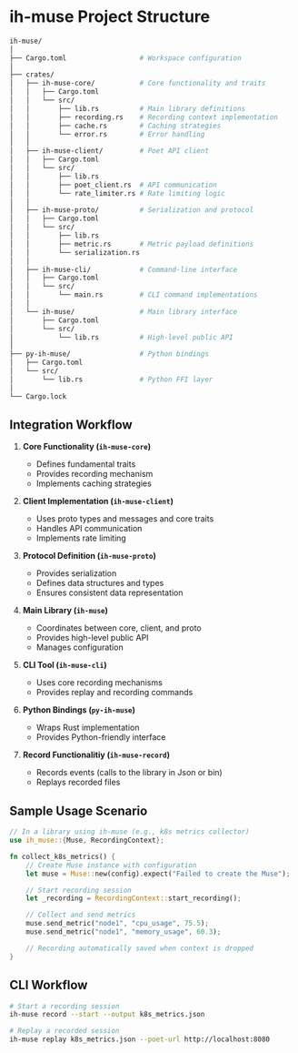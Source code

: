 # ih-muse Project Structure

```sh
ih-muse/
│
├── Cargo.toml                  # Workspace configuration
│
├── crates/
│   ├── ih-muse-core/           # Core functionality and traits
│   │   ├── Cargo.toml
│   │   └── src/
│   │       ├── lib.rs          # Main library definitions
│   │       ├── recording.rs    # Recording context implementation
│   │       ├── cache.rs        # Caching strategies
│   │       └── error.rs        # Error handling
│   │
│   ├── ih-muse-client/         # Poet API client
│   │   ├── Cargo.toml
│   │   └── src/
│   │       ├── lib.rs
│   │       ├── poet_client.rs  # API communication
│   │       └── rate_limiter.rs # Rate limiting logic
│   │
│   ├── ih-muse-proto/          # Serialization and protocol
│   │   ├── Cargo.toml
│   │   └── src/
│   │       ├── lib.rs
│   │       ├── metric.rs       # Metric payload definitions
│   │       └── serialization.rs
│   │
│   ├── ih-muse-cli/            # Command-line interface
│   │   ├── Cargo.toml
│   │   └── src/
│   │       └── main.rs         # CLI command implementations
│   │
│   └── ih-muse/                # Main library interface
│       ├── Cargo.toml
│       └── src/
│           └── lib.rs          # High-level public API
│
├── py-ih-muse/                 # Python bindings
│   ├── Cargo.toml
│   └── src/
│       └── lib.rs              # Python FFI layer
│
└── Cargo.lock
```

## Integration Workflow

1. **Core Functionality (`ih-muse-core`)**

   - Defines fundamental traits
   - Provides recording mechanism
   - Implements caching strategies

2. **Client Implementation (`ih-muse-client`)**

   - Uses proto types and messages and core traits
   - Handles API communication
   - Implements rate limiting

3. **Protocol Definition (`ih-muse-proto`)**

   - Provides serialization
   - Defines data structures and types
   - Ensures consistent data representation

4. **Main Library (`ih-muse`)**

   - Coordinates between core, client, and proto
   - Provides high-level public API
   - Manages configuration

5. **CLI Tool (`ih-muse-cli`)**

   - Uses core recording mechanisms
   - Provides replay and recording commands

6. **Python Bindings (`py-ih-muse`)**

   - Wraps Rust implementation
   - Provides Python-friendly interface

7. **Record Functionalitiy (`ih-muse-record`)**
   - Records events (calls to the library in Json or bin)
   - Replays recorded files

## Sample Usage Scenario

```rust
// In a library using ih-muse (e.g., k8s metrics collector)
use ih_muse::{Muse, RecordingContext};

fn collect_k8s_metrics() {
    // Create Muse instance with configuration
    let muse = Muse::new(config).expect("Failed to create the Muse");

    // Start recording session
    let _recording = RecordingContext::start_recording();

    // Collect and send metrics
    muse.send_metric("node1", "cpu_usage", 75.5);
    muse.send_metric("node1", "memory_usage", 60.3);

    // Recording automatically saved when context is dropped
}
```

## CLI Workflow

```bash
# Start a recording session
ih-muse record --start --output k8s_metrics.json

# Replay a recorded session
ih-muse replay k8s_metrics.json --poet-url http://localhost:8080
```
